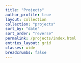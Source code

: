 ```yaml
---
title: "Projects"
author_profile: true
layout: collection
collection: "projects"
sort_by: "date"
sort_order: "reverse"
permalink: /projects/index.html
entries_layout: grid
classes: wide
breadcrumbs: false
---
```

